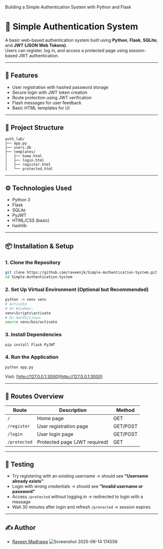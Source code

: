 Building a Simple Authentication System with Python and Flask
# 🔐 Simple Authentication System

A basic web-based authentication system built using **Python**, **Flask**, **SQLite**, and **JWT (JSON Web Tokens)**.  
Users can register, log in, and access a protected page using session-based JWT authentication.

---

## 🚀 Features

- User registration with hashed password storage
- Secure login with JWT token creation
- Route protection using JWT verification
- Flash messages for user feedback
- Basic HTML templates for UI

---

## 📁 Project Structure

```
auth_lab/
├── app.py
├── users.db
├── templates/
│   ├── home.html
│   ├── login.html
│   ├── register.html
│   └── protected.html
```

---

## ⚙️ Technologies Used

- Python 3
- Flask
- SQLite
- PyJWT
- HTML/CSS (basic)
- hashlib

---

## 📦 Installation & Setup

### 1. Clone the Repository

```bash
git clone https://github.com/raveenjk/Simple-Authentication-System.git
cd Simple-Authentication-System
```

### 2. Set Up Virtual Environment (Optional but Recommended)

```bash
python -m venv venv
# Activate
# On Windows:
venv\Scripts\activate
# On macOS/Linux:
source venv/bin/activate
```

### 3. Install Dependencies

```bash
pip install Flask PyJWT
```

### 4. Run the Application

```bash
python app.py
```

Visit: [http://127.0.0.1:3000](http://127.0.0.1:3000)

---

## 🔐 Routes Overview

| Route        | Description                      | Method |
|--------------|----------------------------------|--------|
| `/`          | Home page                        | GET    |
| `/register`  | User registration page           | GET/POST |
| `/login`     | User login page                  | GET/POST |
| `/protected` | Protected page (JWT required)    | GET    |

---

## 🧪 Testing

- Try registering with an existing username → should see **"Username already exists"**
- Login with wrong credentials → should see **"Invalid username or password"**
- Access `/protected` without logging in → redirected to login with a message
- Wait 30 minutes after login and refresh `/protected` → session expires

---

## ✍️ Author
- [Raveen Madhawa](https://github.com/raveenjk)
![Screenshot 2025-06-14 174556](https://github.com/user-attachments/assets/eae668c8-742c-43bd-8cec-2b158637d7f9)
